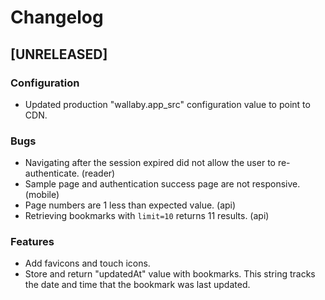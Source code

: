 Changelog
=========

## [UNRELEASED]

### Configuration

* Updated production "wallaby.app_src" configuration value to point to CDN.

### Bugs

* Navigating after the session expired did not allow the user to
  re-authenticate. (reader)
* Sample page and authentication success page are not responsive. (mobile)
* Page numbers are 1 less than expected value. (api)
* Retrieving bookmarks with `limit=10` returns 11 results. (api)

### Features

* Add favicons and touch icons.
* Store and return "updatedAt" value with bookmarks. This string tracks the
  date and time that the bookmark was last updated.
